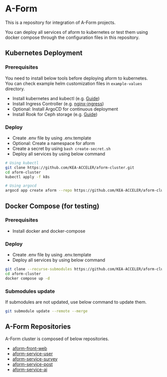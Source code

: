 # A-Form

This is a repository for integration of A-Form projects.

You can deploy all services of aform to kubernetes or test them using docker compose through the configuration files in this repository.

## Kubernetes Deployment

### Prerequisites

You need to install below tools before deploying aform to kubernetes.<br/>
You can check example helm customization files in `example-values` directory.

- Install kubernetes and kubectl (e.g. [Guide](https://kubernetes.io/docs/setup/))
- Install Ingress Controller (e.g. [nginx-ingress](https://kubernetes.github.io/ingress-nginx/deploy/))
- Optional: Install ArgoCD for continuous deployment
- Install Rook for Ceph storage (e.g. [Guide](https://rook.io/docs/rook/v1.7/ceph-quickstart.htmlhttps://rook.io/docs/rook/v1.11/Getting-Started/quickstart/))

### Deploy

- Create .env file by using .env.template
- Optional: Create a namespace for aform
- Create a secret by using `bash create-secret.sh`
- Deploy all services by using below command
    
```bash
# Using kubectl
git clone https://github.com/KEA-ACCELER/aform-cluster.git
cd aform-cluster
kubectl apply -f k8s

# Using argocd
argocd app create aform --repo https://github.com/KEA-ACCELER/aform-cluster.git --path k8s --dest-server https://kubernetes.default.svc --dest-namespace default
```

## Docker Compose (for testing)

### Prerequisites

- Install docker and docker-compose

### Deploy

- Create .env file by using .env.template
- Deploy all services by using below command

```bash
git clone --recurse-submodules https://github.com/KEA-ACCELER/aform-cluster.git
cd aform-cluster
docker compose up -d
```

### Submodules update

If submodules are not updated, use below command to update them.

```bash
git submodule update --remote --merge
```

## A-Form Repositories

A-Form cluster is composed of below repositories.

- [aform-front-web](https://github.com/KEA-ACCELER/aform-front-web.git)
- [aform-service-user](https://github.com/KEA-ACCELER/aform-service-user.git)
- [aform-service-survey](https://github.com/KEA-ACCELER/aform-service-survey.git)
- [aform-service-post](https://github.com/KEA-ACCELER/aform-service-post.git)
- [aform-service-ai](https://github.com/KEA-ACCELER/aform-service-ai.git)
